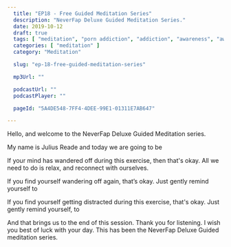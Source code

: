 ```yaml
---
  title: "EP18 - Free Guided Meditation Series"
  description: "NeverFap Deluxe Guided Meditation Series."
  date: 2019-10-12
  draft: true
  tags: [ "meditation", "porn addiction", "addiction", "awareness", "awareness exercises", "perspective", "nofap", "neverfap", "neverfap deluxe" ]
  categories: [ "meditation" ]
  category: "Meditation"

  slug: "ep-18-free-guided-meditation-series"

  mp3Url: ""

  podcastUrl: ""
  podcastPlayer: ""

  pageId: "5A4DE548-7FF4-4DEE-99E1-01311E7AB647"

---
```


<!-- senses -->

Hello, and welcome to the NeverFap Deluxe Guided Meditation series.

My name is Julius Reade and today we are going to be


If your mind has wandered off during this exercise, then that's okay. All we need to do is relax, and reconnect with ourselves.


If you find yourself wandering off again, that’s okay. Just gently remind yourself to


If you find yourself getting distracted during this exercise, that's okay. Just gently remind yourself, to


And that brings us to the end of this session. Thank you for listening. I wish you best of luck with your day. This has been the NeverFap Deluxe Guided meditation series.
